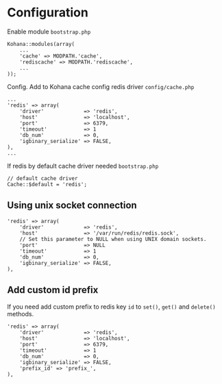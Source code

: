 # Configuration

Enable module `bootstrap.php`

    Kohana::modules(array(
        ...
        'cache' => MODPATH.'cache',
        'rediscache' => MODPATH.'rediscache',
        ...
    ));

Config. Add to Kohana cache config redis driver `config/cache.php`

    ...
    'redis' => array(
        'driver'             => 'redis',
        'host'               => 'localhost',
        'port'               => 6379,
        'timeout'            => 1
        'db_num'             => 0,
        'igbinary_serialize' => FALSE,
    ),
    ...

If redis by default cache driver needed `bootstrap.php`

    // default cache driver
    Cache::$default = 'redis';

## Using unix socket connection

    'redis' => array(
        'driver'             => 'redis',
        'host'               => '/var/run/redis/redis.sock',
        // Set this parameter to NULL when using UNIX domain sockets.
        'port'               => NULL
        'timeout'            => 1
        'db_num'             => 0,
        'igbinary_serialize' => FALSE,
    ),

## Add custom id prefix

If you need add custom prefix to redis key `id` to `set()`, `get()` and `delete()` methods.

    'redis' => array(
        'driver'             => 'redis',
        'host'               => 'localhost',
        'port'               => 6379,
        'timeout'            => 1
        'db_num'             => 0,
        'igbinary_serialize' => FALSE,
        'prefix_id' => 'prefix_',
    ),
    